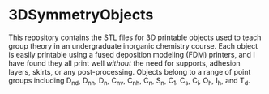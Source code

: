 # 3DSymmetryObjects


This repository contains the STL files for 3D printable objects used to teach group theory in an undergraduate inorganic chemistry course. Each object is easily printable using a fused deposition modeling (FDM) printers, and I have found they all print well *without* the need for supports, adhesion layers, skirts, or any post-processing. Objects belong to a range of point groups including D<sub>nd</sub>, D<sub>nh</sub>, D<sub>n</sub>, C<sub>nv</sub>, C<sub>nh</sub>, C<sub>n</sub>, S<sub>n</sub>, C<sub>1</sub>, C<sub>s</sub>, C<sub>i</sub>, O<sub>h</sub>, I<sub>h</sub>, and T<sub>d</sub>.
